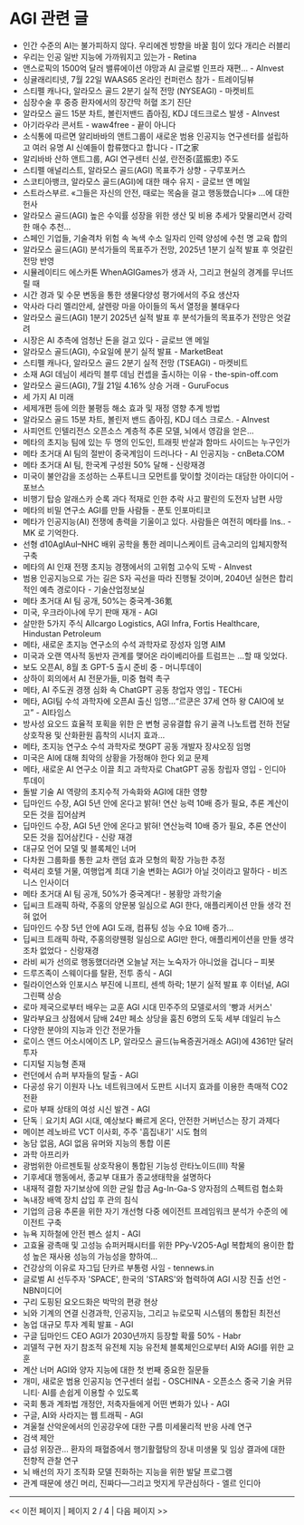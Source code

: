 # AGI 관련 글

- 인간 수준의 AI는 불가피하지 않다. 우리에겐 방향을 바꿀 힘이 있다  개리슨 러블리
- 우리는 인공 일반 지능에 가까워지고 있는가 - Retina
- 앤스로픽의 1500억 달러 밸류에이션 야망과 AI 글로벌 인프라 재편… - AInvest
- 싱귤래리티넷, 7월 22일 WAAS65 온라인 컨퍼런스 참가 - 트레이딩뷰
- 스티펠 캐나다, 알라모스 골드 2분기 실적 전망 (NYSEAGI) - 마켓비트
- 심장수술 후 중증 환자에서의 장간막 허혈 조기 진단
- 알라모스 골드 15분 차트, 볼린저밴드 좁아짐, KDJ 데드크로스 발생 - AInvest
- 아기라우라 콘서트 - waw4free - 끝이 아니다
- 소식통에 따르면 알리바바의 앤트그룹이 새로운 범용 인공지능 연구센터를 설립하고 여러 유명 AI 신예들이 합류했다고 합니다 - IT之家
- 알리바바 산하 앤트그룹, AGI 연구센터 신설, 란전중(蓝振忠) 주도
- 스티펠 애널리스트, 알라모스 골드(AGI) 목표주가 상향 - 구루포커스
- 스코티아뱅크, 알라모스 골드(AGI)에 대한 매수 유지 - 글로브 앤 메일
- 스트라스부르. «그들은 자신의 안전, 때로는 목숨을 걸고 행동했습니다» …에 대한 헌사
- 알라모스 골드(AGI) 높은 수익률 성장을 위한 생산 및 비용 추세가 맞물리면서 강력한 매수 추천...
- 스페인 기업들, 기술격차 위험 속 녹색 수소 일자리 인력 양성에 수천 명 교육 합의
- 알라모스 골드(AGI) 분석가들의 목표주가 전망, 2025년 1분기 실적 발표 후 엇갈린 전망 반영
- 시뮬레이티드 에스카톤 WhenAGIGames가 생과 사, 그리고 현실의 경계를 무너뜨릴 때
- 시간 경과 및 수문 변동을 통한 생물다양성 평가에서의 주요 생산자
- 악사라 다리 멜리안세, 살렌랑 마을 아이들의 독서 열정을 불태우다
- 알라모스 골드(AGI) 1분기 2025년 실적 발표 후 분석가들의 목표주가 전망은 엇갈려
- 시장은 AI 추측에 엄청난 돈을 걸고 있다 - 글로브 앤 메일
- 알라모스 골드(AGI), 수요일에 분기 실적 발표 - MarketBeat
- 스티펠 캐나다, 알라모스 골드 2분기 실적 전망 (TSEAGI) - 마켓비트
- 소재 AGI 데님이 세라믹 블루 데님 컨셉을 출시하는 이유 - the-spin-off.com
- 알라모스 골드(AGI), 7월 21일 4.16% 상승 거래 - GuruFocus
- 세 가지 AI 미래
- 세제개편 등에 의한 불평등 해소 효과 및 재정 영향 추계 방법
- 알라모스 골드 15분 차트, 볼린저 밴드 좁아짐, KDJ 데스 크로스. - AInvest
- 사피언트 인텔리전스 오픈소스 계층적 추론 모델, 뇌에서 영감을 얻은…
- 메타의 초지능 팀에 있는 두 명의 인도인, 트래핏 반살과 함마드 사이드는 누구인가
- 메타 초거대 AI 팀의 절반이 중국계임이 드러나다 - AI 인공지능 - cnBeta.COM
- 메타 초거대 AI 팀, 한국계 구성원 50% 달해 - 신랑재경
- 미국이 불안감을 조성하는 스푸트니크 모먼트를 맞이할 것이라는 대담한 아이디어 - 포브스
- 비행기 탑승 알래스카 순록 과다 적재로 인한 추락 사고 팔린의 도전자 남편 사망
- 메타의 비밀 연구소 AGI를 만들 사람들 - 푼토 인포마티코
- 메타가 인공지능(AI) 전쟁에 총력을 기울이고 있다. 사람들은 여전히 메타를 Ins.. - MK 로 기억한다.
- 선형 d10AgIAuI–NHC 배위 공학을 통한 레미니스케이트 금속고리의 입체지향적 구축
- 메타의 AI 인재 전쟁 초지능 경쟁에서의 고위험 고수익 도박 - AInvest
- 범용 인공지능으로 가는 길은 S자 곡선을 따라 진행될 것이며, 2040년 실현은 합리적인 예측 경로이다 - 기술산업정보실
- 메타 초거대 AI 팀 공개, 50%는 중국계-36氪
- 미국, 우크라이나에 무기 판매 재개 - AGI
- 살만한 5가지 주식 Allcargo Logistics, AGI Infra, Fortis Healthcare, Hindustan Petroleum
- 메타, 새로운 초지능 연구소의 수석 과학자로 장성자 임명  AIM
- 미국과 오랜 역사적 동반자 관계를 맺어온 라이베리아를 트럼프는 …할 때 잊었다.
- 보도 오픈AI, 8월 초 GPT-5 출시 준비 중 - 머니투데이
- 상하이 회의에서 AI 전문가들, 미중 협력 촉구
- 메타, AI 주도권 경쟁 심화 속 ChatGPT 공동 창업자 영입 - TECHi
- 메타, AGI팀 수석 과학자에 오픈AI 출신 임명…“르쿤은 37세 연하 왕 CAIO에 보고” - AI타임스
- 방사성 요오드 효율적 포획을 위한 은 변형 공유결합 유기 골격 나노트랩 전하 전달 상호작용 및 산화환원 흡착의 시너지 효과…
- 메타, 초지능 연구소 수석 과학자로 챗GPT 공동 개발자 장샤오징 임명
- 미국은 AI에 대해 최악의 상황을 가정해야 한다  외교 문제
- 메타, 새로운 AI 연구소 이끌 최고 과학자로 ChatGPT 공동 창립자 영입 - 인디아 투데이
- 돌발 기술 AI 역량의 초지수적 가속화와 AGI에 대한 영향
- 딥마인드 수장, AGI 5년 안에 온다고 밝혀! 연산 능력 10배 증가 필요, 추론 계산이 모든 것을 집어삼켜
- 딥마인드 수장, AGI 5년 안에 온다고 밝혀! 연산능력 10배 증가 필요, 추론 연산이 모든 것을 집어삼킨다 - 신랑 재경
- 대규모 언어 모델 및 블록체인 너머
- 다차원 그룹화를 통한 교차 랜덤 효과 모형의 확장 가능한 추정
- 럭셔리 호텔 거물, 여행업계 최대 기술 변화는 AGI가 아닐 것이라고 말하다 - 비즈니스 인사이더
- 메타 초거대 AI 팀 공개, 50%가 중국계다! - 봉황망 과학기술
- 딥씨크 트래픽 하락, 주홍의 양문봉 일심으로 AGI 한다, 애플리케이션 만들 생각 전혀 없어
- 딥마인드 수장 5년 안에 AGI 도래, 컴퓨팅 성능 수요 10배 증가…
- 딥씨크 트래픽 하락, 주홍의량웬펑 일심으로 AGI만 한다, 애플리케이션을 만들 생각조차 없었다 - 신랑재경
- 라비 씨가 선의로 행동했더라면 오늘날 저는 노숙자가 아니었을 겁니다 – 피봇
- 드루즈족이 스웨이다를 탈환, 전투 종식 - AGI
- 릴라이언스와 인포시스 부진에 니프티, 센섹 하락; 1분기 실적 발표 후 이터널, AGI 그린팩 상승
- 로마 제국으로부터 배우는 교훈 AGI 시대 민주주의 모델로서의 '빵과 서커스'
- 말라부요크 상점에서 담배 24만 페소 상당을 훔친 6명의 도둑  세부 데일리 뉴스
- 다양한 분야의 지능과 인간 전문가들
- 로이스 앤드 어소시에이츠 LP, 알라모스 골드(뉴욕증권거래소 AGI)에 4361만 달러 투자
- 디지털 지능형 존재
- 런던에서 슈퍼 부자들의 탈출 - AGI
- 다공성 유기 이원자 나노 네트워크에서 도판트 시너지 효과를 이용한 촉매적 CO2 전환
- 로마 부패 상태의 여성 시신 발견 - AGI
- 단독｜요기치 AGI 시대, 예상보다 빠르게 온다, 안전한 거버넌스는 장기 과제다
- 메이븐 레노바르 VCT 이사회, 주주 '흠집내기' 시도 혐의
- 농담 없음, AGI 없음 유머와 지능의 통합 이론
- 과학 아프리카
- 광범위한 아르젠토필 상호작용이 통합된 기능성 란타노이드(III) 착물
- 기후세대 행동에서,  종교부 대표가 종교생태학을 설명하다
- 내재적 결함 자기보상에 의한 균일 합금 Ag-In-Ga-S 양자점의 스펙트럼 협소화
- 녹내장 배액 장치 삽입 후 관의 침식
- 기업의 금융 추론을 위한 자기 개선형 다중 에이전트 프레임워크 분석가 수준의 에이전트 구축
- 뉴욕 지하철에 안전 펜스 설치 - AGI
- 고효율 광촉매 및 고성능 슈퍼커패시터를 위한 PPy-V2O5-AgI 복합체의 용이한 합성 높은 재사용 성능의 가능성을 향하여…
- 건강상의 이유로 자그딥 단카르 부통령 사임 - tennews.in
- 글로벌 AI 선두주자 'SPACE', 한국의 'STARS'와 협력하여 AGI 시장 진출 선언 - NBN미디어
- 구리 도핑된 요오드화은 박막의 편광 현상
- 뇌와 기계의 연결 신경과학, 인공지능, 그리고 뉴로모픽 시스템의 통합된 최전선
- 농업 대규모 투자 계획 발표 - AGI
- 구글 딥마인드 CEO AGI가 2030년까지 등장할 확률 50% - Habr
- 괴델적 구현 자기 참조적 유전체 지능 유전체 블록체인으로부터 AI와 AGI를 위한 교훈
- 계산 너머 AGI와 양자 지능에 대한 첫 번째 중요한 질문들
- 개미, 새로운 범용 인공지능 연구센터 설립 - OSCHINA - 오픈소스 중국 기술 커뮤니티· AI를 손쉽게 이용할 수 있도록
- 국회 통과 계좌법 개정안, 저축자들에게 어떤 변화가 있나 - AGI
- 구글, AI와 사라지는 웹 트래픽 - AGI
- 겨울철 산악운에서의 인공강우에 대한 구름 미세물리적 반응 사례 연구
- 검색 제안
- 급성 위장관… 환자의 패혈증에서 행기활혈탕의 장내 미생물 및 임상 결과에 대한 전향적 관찰 연구
- 뇌 배선의 자기 조직화 모델 진화하는 지능을 위한 발달 프로그램
- 관계 때문에 생긴 머리, 진짜다—그리고 멋지게 무관심하다 - 엘르 인디아

---
<< 이전 페이지  |  페이지 2 / 4  |  다음 페이지 >>